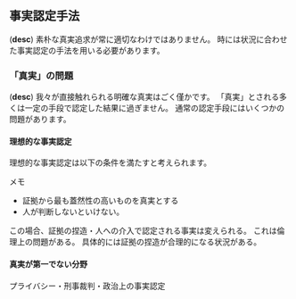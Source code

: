 ## 事実認定手法
(**desc**)
素朴な真実追求が常に適切なわけではありません。
時には状況に合わせた事実認定の手法を用いる必要があります。

### 「真実」の問題
(**desc**)
我々が直接触れられる明確な真実はごく僅かです。
「真実」とされる多くは一定の手段で認定した結果に過ぎません。
通常の認定手段にはいくつかの問題があります。

#### 理想的な事実認定

理想的な事実認定は以下の条件を満たすと考えられます。

メモ
* 証拠から最も蓋然性の高いものを真実とする
* 人が判断しないといけない。

この場合、証拠の捏造・人への介入で認定される事実は変えられる。
これは倫理上の問題がある。
具体的には証拠の捏造が合理的になる状況がある。

#### 真実が第一でない分野
プライバシー・刑事裁判・政治上の事実認定

